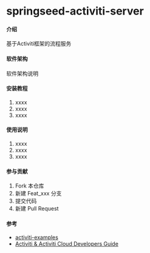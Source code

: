 # springseed-activiti-server

#### 介绍
基于Activiti框架的流程服务

#### 软件架构
软件架构说明


#### 安装教程

1.  xxxx
2.  xxxx
3.  xxxx

#### 使用说明

1.  xxxx
2.  xxxx
3.  xxxx

#### 参与贡献

1.  Fork 本仓库
2.  新建 Feat_xxx 分支
3.  提交代码
4.  新建 Pull Request


#### 参考

- [activiti-examples](https://github.com/Activiti/Activiti/tree/develop/activiti-examples)
- [Activiti & Activiti Cloud Developers Guide](https://activiti.gitbook.io/activiti-7-developers-guide/)
